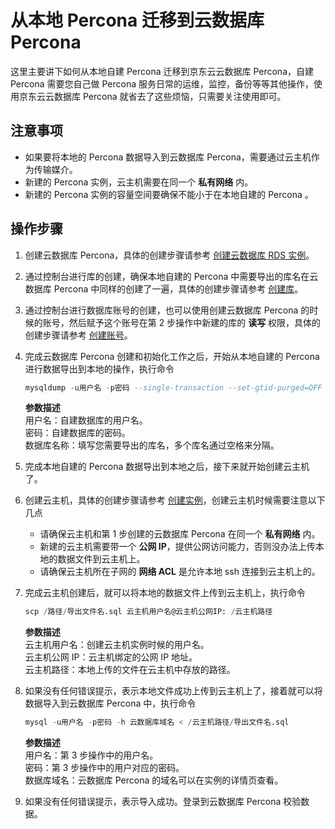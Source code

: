 # 从本地 Percona 迁移到云数据库 Percona
这里主要讲下如何从本地自建 Percona 迁移到京东云云数据库 Percona，自建 Percona 需要您自己做 Percona 服务日常的运维，监控，备份等等其他操作，使用京东云云数据库 Percona 就省去了这些烦恼，只需要关注使用即可。

## 注意事项  
* 如果要将本地的 Percona 数据导入到云数据库 Percona，需要通过云主机作为传输媒介。  
* 新建的 Percona 实例，云主机需要在同一个 **私有网络** 内。  
* 新建的 Percona 实例的容量空间要确保不能小于在本地自建的 Percona 。  

## 操作步骤
1. 创建云数据库 Percona，具体的创建步骤请参考 [创建云数据库 RDS 实例](../../../Operation-Guide/Instance/Create-Instance.md)。
2. 通过控制台进行库的创建，确保本地自建的 Percona 中需要导出的库名在云数据库 Percona 中同样的创建了一遍，具体的创建步骤请参考 [创建库](../../../Operation-Guide/Database-Management/Create-Database.md)。
3. 通过控制台进行数据库账号的创建，也可以使用创建云数据库 Percona 的时候的账号，然后赋予这个账号在第 2 步操作中新建的库的 **读写** 权限，具体的创建步骤请参考 [创建账号](../../../Operation-Guide/Account/Create-Account/Percona-Create-Account.md)。
4. 完成云数据库 Percona 创建和初始化工作之后，开始从本地自建的 Percona 进行数据导出到本地的操作，执行命令

    ```SQL
    mysqldump -u用户名 -p密码 --single-transaction --set-gtid-purged=OFF -B 数据库名称 > /路径/导出文件名.sql
    ```
    **参数描述**  
      用户名：自建数据库的用户名。  
      密码：自建数据库的密码。  
      数据库名称：填写您需要导出的库名，多个库名通过空格来分隔。  

5. 完成本地自建的 Percona 数据导出到本地之后，接下来就开始创建云主机了。
6. 创建云主机，具体的创建步骤请参考 [创建实例](https://docs.jdcloud.com/virtual-machines/create-instance)，创建云主机时候需要注意以下几点
    * 请确保云主机和第 1 步创建的云数据库 Percona 在同一个 **私有网络** 内。  
    * 新建的云主机需要带一个 **公网 IP**，提供公网访问能力，否则没办法上传本地的数据文件到云主机上。  
    * 请确保云主机所在子网的 **网络 ACL** 是允许本地 ssh 连接到云主机上的。  

7. 完成云主机创建后，就可以将本地的数据文件上传到云主机上，执行命令

    ```SQL
    scp /路径/导出文件名.sql 云主机用户名@云主机公网IP: /云主机路径
    ```
    **参数描述**  
      云主机用户名：创建云主机实例时候的用户名。  
      云主机公网 IP：云主机绑定的公网 IP 地址。  
      云主机路径：本地上传的文件在云主机中存放的路径。  

8. 如果没有任何错误提示，表示本地文件成功上传到云主机上了，接着就可以将数据导入到云数据库 Percona 中，执行命令

    ```SQL
    mysql -u用户名 -p密码 -h 云数据库域名 < /云主机路径/导出文件名.sql
    ```
    **参数描述**  
     用户名：第 3 步操作中的用户名。  
     密码：第 3 步操作中的用户对应的密码。  
     数据库域名：云数据库 Percona 的域名可以在实例的详情页查看。  

9. 如果没有任何错误提示，表示导入成功。登录到云数据库 Percona 校验数据。

